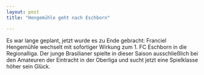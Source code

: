```yaml
---
layout: post
title: "Hengemühle geht nach Eschborn"

---
```


Es war lange geplant, jetzt wurde es zu Ende gebracht: Franciel Hengemühle wechselt mit sofortiger Wirkung zum 1. FC Eschborn in die Regionalliga. Der junge Brasilianer spielte in dieser Saison ausschließlich bei den Amateuren der Eintracht in der Oberliga und sucht jetzt eine Spielklasse höher sein Glück.


